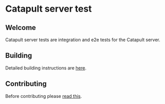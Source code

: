 # Catapult server test

## Welcome

Catapult server tests are integration and e2e tests for the Catapult server.

## Building

Detailed building instructions are [here](BUILDING.md).

## Contributing

Before contributing please [read this](CONTRIBUTING.md).

